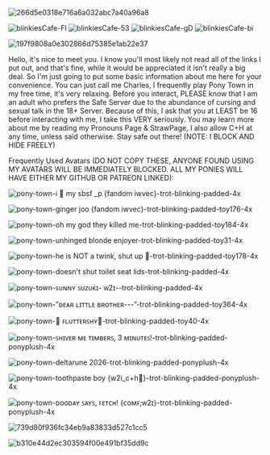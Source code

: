 ![266d5e0318e716a6a032abc7a40a96a8](https://github.com/user-attachments/assets/0bc2df70-4bef-470f-bbc4-2393f0c485ab)

![blinkiesCafe-Fl](https://github.com/user-attachments/assets/b428dcde-6bf6-4bbd-b1a0-1269110f7c81)
![blinkiesCafe-53](https://github.com/user-attachments/assets/411deb7e-dd5e-4790-8e7b-0a1027ed0531)
![blinkiesCafe-gD](https://github.com/user-attachments/assets/35ed2b83-ec72-4c5d-82d3-90eab1c0d6da)
![blinkiesCafe-bi](https://github.com/user-attachments/assets/dd6c1bec-58a3-4802-adc9-5f5d4a17278f)

![197f9808a0e302866d75385e1ab22e37](https://github.com/user-attachments/assets/7ce7c45d-fc4e-4971-a30f-0b5e96bbba79)

Hello, it's nice to meet you. I know you'll most likely not read all of the links I put out, and that's fine, while it would be appreciated it isn't really a big deal. So I'm just going to put some basic information about me here for your convenience.
You can just call me Charles, I frequently play Pony Town in my free time, it's very relaxing. Before you interact, PLEASE know that I am an adult who prefers the Safe Server due to the abundance of cursing and sexual talk in the 18+ Server. 
Because of this, I ask that you at LEAST be 16 before interacting with me, I take this VERY seriously. You may learn more about me by reading my Pronouns Page & StrawPage, I also allow C+H at any time, unless said otherwise. Stay safe out there! (NOTE: I BLOCK AND HIDE FREELY)

Frequently Used Avatars (DO NOT COPY THESE, ANYONE FOUND USING MY AVATARS WILL BE IMMEDIATELY BLOCKED. ALL MY PONIES WILL HAVE EITHER MY GITHUB OR PATREON LINKED):

![pony-town-i 💙 my sbsf _p {fandom iwvec}-trot-blinking-padded-4x](https://github.com/user-attachments/assets/a6b06c70-bb83-4d49-8dc7-51a468d1b890)

![pony-town-ginger joo {fandom iwvec}-trot-blinking-padded-toy176-4x](https://github.com/user-attachments/assets/55212617-f609-4b77-ba81-59a37660354a)

![pony-town-oh my god they killed me-trot-blinking-padded-toy184-4x](https://github.com/user-attachments/assets/8ce0b7e3-8cf6-4534-b094-161fee913f62)

![pony-town-unhinged blonde enjoyer-trot-blinking-padded-toy31-4x](https://github.com/user-attachments/assets/0e8f6538-9375-46d7-8878-3305e3aed096)

![pony-town-he is NOT a twink, shut up 🙏-trot-blinking-padded-toy178-4x](https://github.com/user-attachments/assets/42e3c000-d137-4766-886d-a2f004b9d1c3)

![pony-town-doesn't shut toilet seat lids-trot-blinking-padded-4x](https://github.com/user-attachments/assets/99d3c211-4487-4c8c-b789-6ea977c70a51)

![pony-town-ꜱᴜɴɴʏ ꜱᴜᴢᴜᴋɪ- ᴡ2ɪ--trot-blinking-padded-4x](https://github.com/user-attachments/assets/419af091-b38d-4f38-8760-c3c92b358d23)

![pony-town-”ᴅᴇᴀʀ ʟɪᴛᴛʟᴇ ʙʀᴏᴛʜᴇʀ---”-trot-blinking-padded-toy364-4x](https://github.com/user-attachments/assets/f013abc4-26ee-4fa4-aafd-dae750bb56a5)

![pony-town-🦋 ꜰʟᴜᴛᴛᴇʀꜱʜʏ🦋-trot-blinking-padded-toy40-4x](https://github.com/user-attachments/assets/b8401195-56dc-4008-844e-5a28e3b79b3b)

![pony-town-ꜱʜɪᴠᴇʀ ᴍᴇ ᴛɪᴍʙᴇʀꜱ, 3 ᴍɪɴᴜᴛᴇꜱ!-trot-blinking-padded-ponyplush-4x](https://github.com/user-attachments/assets/609feb7a-1914-463e-81fe-99ff35e93775)

![pony-town-deltarune 2026-trot-blinking-padded-ponyplush-4x](https://github.com/user-attachments/assets/2d7f394a-fc99-43bc-9558-01e8ad09ec00)

![pony-town-toothpaste boy {w2i_c+h🩷}-trot-blinking-padded-ponyplush-4x](https://github.com/user-attachments/assets/63cb9218-201d-4aeb-a33c-ba34f30695c1)

![pony-town-ᴅᴏɢᴅᴀʏ ꜱᴀʏꜱ, ꜰᴇᴛᴄʜ! {ᴄᴏᴍꜰ;ᴡ2ɪ}-trot-blinking-padded-ponyplush-4x](https://github.com/user-attachments/assets/e5d16259-aba7-490b-b1ed-c4f2fc9e45af)

![739d80f936fc34eb9a83833d527c1cc5](https://github.com/user-attachments/assets/feca4454-6623-474e-8afd-83785bfcdaee)

![b310e44d2ec303594f00e491bf35dd9c](https://github.com/user-attachments/assets/fdcf13e4-acb9-4eff-baf0-b9031bae7ce2)
